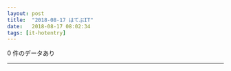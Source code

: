 ```yaml
---
layout: post
title:  "2018-08-17 はてぶIT"
date:   2018-08-17 08:02:34
tags: [it-hotentry]
---
```

0 件のデータあり

<hr>
